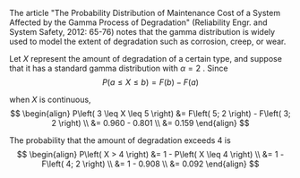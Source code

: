 The article "The Probability Distribution of Maintenance Cost of a System Affected by the Gamma Process of Degradation" (Reliability Engr. and System Safety, 2012: 65-76) notes that the gamma distribution is widely used to model the extent of degradation such as corrosion, creep, or wear. 

Let $X$ represent the amount of degradation of a certain type, and suppose that it has a standard gamma distribution with $\alpha = 2$ . 
Since
$$
P\left( {a \leq X \leq b}\right) = F\left( b\right) - F\left( a\right)
$$

when $X$ is continuous,
$$
\begin{align}
    P\left( 3 \leq X \leq 5 \right) &= F\left( 5; 2 \right) - F\left( 3; 2 \right) \\
    &= 0.960 - 0.801 \\
    &= 0.159
\end{align}
$$

The probability that the amount of degradation exceeds 4 is
$$
\begin{align}
    P\left( X > 4 \right) &= 1 - P\left( X \leq 4 \right) \\
    &= 1 - F\left( 4; 2 \right) \\
    &= 1 - 0.908 \\
    &= 0.092
\end{align}
$$
